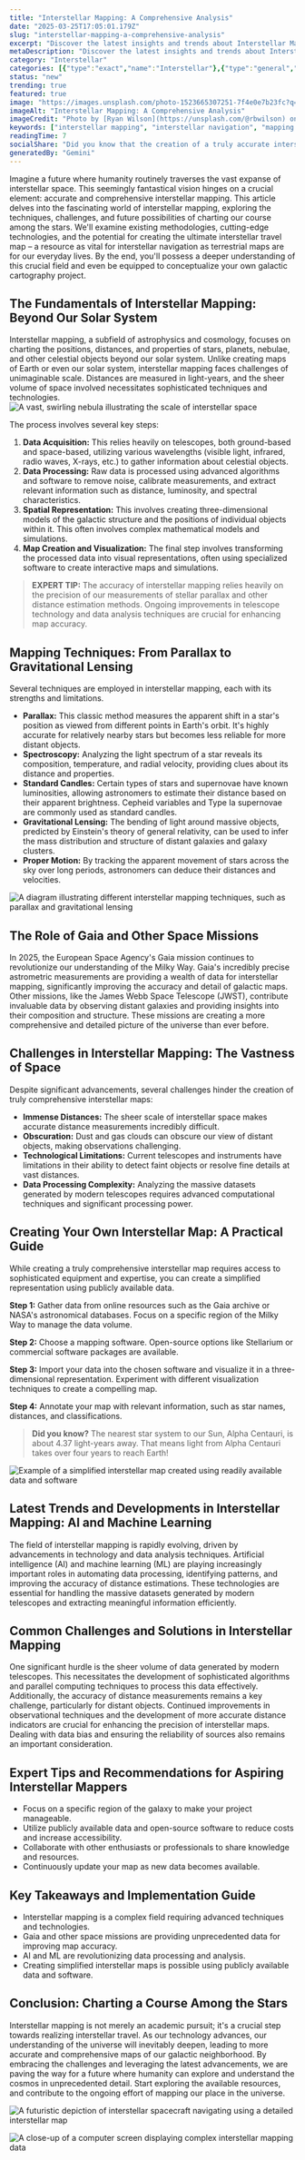 ```yaml
---
title: "Interstellar Mapping: A Comprehensive Analysis"
date: "2025-03-25T17:05:01.179Z"
slug: "interstellar-mapping-a-comprehensive-analysis"
excerpt: "Discover the latest insights and trends about Interstellar Mapping. This comprehensive guide covers everything you need to know about Interstellar Mapping in 2025."
metaDescription: "Discover the latest insights and trends about Interstellar Mapping. This comprehensive guide covers everything you need to know about Interstellar Mapping ..."
category: "Interstellar"
categories: [{"type":"exact","name":"Interstellar"},{"type":"general","name":"Astronomy"},{"type":"medium","name":"Astrophysics"},{"type":"specific","name":"Celestial Cartography"},{"type":"niche","name":"Parallax Measurement"}]
status: "new"
trending: true
featured: true
image: "https://images.unsplash.com/photo-1523665307251-7f4e0e7b23fc?q=85&w=1200&fit=max&fm=webp&auto=compress"
imageAlt: "Interstellar Mapping: A Comprehensive Analysis"
imageCredit: "Photo by [Ryan Wilson](https://unsplash.com/@rbwilson) on Unsplash"
keywords: ["interstellar mapping", "interstellar navigation", "mapping the galaxy", "galactic cartography", "interstellar travel map", "best interstellar map software", "buy interstellar map", "how to map interstellar space", "interstellar mapping techniques", "create your own interstellar map"]
readingTime: 7
socialShare: "Did you know that the creation of a truly accurate interstellar map requires overcoming challenges of unimaginable scale, from immense distances to data processing complexities far beyond our current capabilities?  It's a journey as vast as the universe itself!"
generatedBy: "Gemini"
---
```




Imagine a future where humanity routinely traverses the vast expanse of interstellar space.  This seemingly fantastical vision hinges on a crucial element: accurate and comprehensive interstellar mapping.  This article delves into the fascinating world of interstellar mapping, exploring the techniques, challenges, and future possibilities of charting our course among the stars.  We'll examine existing methodologies, cutting-edge technologies, and the potential for creating the ultimate interstellar travel map – a resource as vital for interstellar navigation as terrestrial maps are for our everyday lives.  By the end, you'll possess a deeper understanding of this crucial field and even be equipped to conceptualize your own galactic cartography project.

## The Fundamentals of Interstellar Mapping: Beyond Our Solar System

Interstellar mapping, a subfield of astrophysics and cosmology, focuses on charting the positions, distances, and properties of stars, planets, nebulae, and other celestial objects beyond our solar system. Unlike creating maps of Earth or even our solar system, interstellar mapping faces challenges of unimaginable scale.  Distances are measured in light-years, and the sheer volume of space involved necessitates sophisticated techniques and technologies.  ![A vast, swirling nebula illustrating the scale of interstellar space](https://images.unsplash.com/photo-1529927120475-c3f1bcc1cec6?q=85&w=1200&fit=max&fm=webp&auto=compress)

The process involves several key steps:

1. **Data Acquisition:** This relies heavily on telescopes, both ground-based and space-based, utilizing various wavelengths (visible light, infrared, radio waves, X-rays, etc.) to gather information about celestial objects.
2. **Data Processing:** Raw data is processed using advanced algorithms and software to remove noise, calibrate measurements, and extract relevant information such as distance, luminosity, and spectral characteristics.
3. **Spatial Representation:** This involves creating three-dimensional models of the galactic structure and the positions of individual objects within it.  This often involves complex mathematical models and simulations.
4. **Map Creation and Visualization:** The final step involves transforming the processed data into visual representations, often using specialized software to create interactive maps and simulations.

> **EXPERT TIP:**  The accuracy of interstellar mapping relies heavily on the precision of our measurements of stellar parallax and other distance estimation methods.  Ongoing improvements in telescope technology and data analysis techniques are crucial for enhancing map accuracy.

## Mapping Techniques: From Parallax to Gravitational Lensing

Several techniques are employed in interstellar mapping, each with its strengths and limitations.

* **Parallax:**  This classic method measures the apparent shift in a star's position as viewed from different points in Earth's orbit.  It's highly accurate for relatively nearby stars but becomes less reliable for more distant objects.
* **Spectroscopy:**  Analyzing the light spectrum of a star reveals its composition, temperature, and radial velocity, providing clues about its distance and properties.
* **Standard Candles:** Certain types of stars and supernovae have known luminosities, allowing astronomers to estimate their distance based on their apparent brightness.  Cepheid variables and Type Ia supernovae are commonly used as standard candles.
* **Gravitational Lensing:**  The bending of light around massive objects, predicted by Einstein's theory of general relativity, can be used to infer the mass distribution and structure of distant galaxies and galaxy clusters.
* **Proper Motion:**  By tracking the apparent movement of stars across the sky over long periods, astronomers can deduce their distances and velocities.

![A diagram illustrating different interstellar mapping techniques, such as parallax and gravitational lensing](https://images.unsplash.com/photo-1523116081557-cb235e1faf93?q=85&w=1200&fit=max&fm=webp&auto=compress)

## The Role of Gaia and Other Space Missions

In 2025, the European Space Agency's Gaia mission continues to revolutionize our understanding of the Milky Way.  Gaia's incredibly precise astrometric measurements are providing a wealth of data for interstellar mapping, significantly improving the accuracy and detail of galactic maps.  Other missions, like the James Webb Space Telescope (JWST), contribute invaluable data by observing distant galaxies and providing insights into their composition and structure.  These missions are creating a more comprehensive and detailed picture of the universe than ever before.

## Challenges in Interstellar Mapping: The Vastness of Space

Despite significant advancements, several challenges hinder the creation of truly comprehensive interstellar maps:

* **Immense Distances:** The sheer scale of interstellar space makes accurate distance measurements incredibly difficult.
* **Obscuration:** Dust and gas clouds can obscure our view of distant objects, making observations challenging.
* **Technological Limitations:**  Current telescopes and instruments have limitations in their ability to detect faint objects or resolve fine details at vast distances.
* **Data Processing Complexity:**  Analyzing the massive datasets generated by modern telescopes requires advanced computational techniques and significant processing power.

##  Creating Your Own Interstellar Map: A Practical Guide

While creating a truly comprehensive interstellar map requires access to sophisticated equipment and expertise, you can create a simplified representation using publicly available data.

**Step 1:**  Gather data from online resources such as the Gaia archive or NASA's astronomical databases.  Focus on a specific region of the Milky Way to manage the data volume.

**Step 2:**  Choose a mapping software.  Open-source options like Stellarium or commercial software packages are available.

**Step 3:**  Import your data into the chosen software and visualize it in a three-dimensional representation.  Experiment with different visualization techniques to create a compelling map.

**Step 4:**  Annotate your map with relevant information, such as star names, distances, and classifications.

> **Did you know?**  The nearest star system to our Sun, Alpha Centauri, is about 4.37 light-years away.  That means light from Alpha Centauri takes over four years to reach Earth!

![Example of a simplified interstellar map created using readily available data and software](https://images.unsplash.com/photo-1531403009284-440f080d1e12?q=85&w=1200&fit=max&fm=webp&auto=compress)

## Latest Trends and Developments in Interstellar Mapping: AI and Machine Learning

The field of interstellar mapping is rapidly evolving, driven by advancements in technology and data analysis techniques.  Artificial intelligence (AI) and machine learning (ML) are playing increasingly important roles in automating data processing, identifying patterns, and improving the accuracy of distance estimations.  These technologies are essential for handling the massive datasets generated by modern telescopes and extracting meaningful information efficiently.

## Common Challenges and Solutions in Interstellar Mapping

One significant hurdle is the sheer volume of data generated by modern telescopes.  This necessitates the development of sophisticated algorithms and parallel computing techniques to process this data effectively. Additionally, the accuracy of distance measurements remains a key challenge, particularly for distant objects.  Continued improvements in observational techniques and the development of more accurate distance indicators are crucial for enhancing the precision of interstellar maps.  Dealing with data bias and ensuring the reliability of sources also remains an important consideration.

## Expert Tips and Recommendations for Aspiring Interstellar Mappers

*  Focus on a specific region of the galaxy to make your project manageable.
*  Utilize publicly available data and open-source software to reduce costs and increase accessibility.
*  Collaborate with other enthusiasts or professionals to share knowledge and resources.
*  Continuously update your map as new data becomes available.

##  Key Takeaways and Implementation Guide

* Interstellar mapping is a complex field requiring advanced techniques and technologies.
*  Gaia and other space missions are providing unprecedented data for improving map accuracy.
*  AI and ML are revolutionizing data processing and analysis.
*  Creating simplified interstellar maps is possible using publicly available data and software.

## Conclusion: Charting a Course Among the Stars

Interstellar mapping is not merely an academic pursuit; it's a crucial step towards realizing interstellar travel.  As our technology advances, our understanding of the universe will inevitably deepen, leading to more accurate and comprehensive maps of our galactic neighborhood.  By embracing the challenges and leveraging the latest advancements, we are paving the way for a future where humanity can explore and understand the cosmos in unprecedented detail.  Start exploring the available resources, and contribute to the ongoing effort of mapping our place in the universe.

![A futuristic depiction of interstellar spacecraft navigating using a detailed interstellar map](https://images.unsplash.com/photo-1532154066703-3973764c81fe?q=85&w=1200&fit=max&fm=webp&auto=compress)

![A close-up of a computer screen displaying complex interstellar mapping data](https://images.unsplash.com/photo-1523665307251-7f4e0e7b23fc?q=85&w=1200&fit=max&fm=webp&auto=compress)
